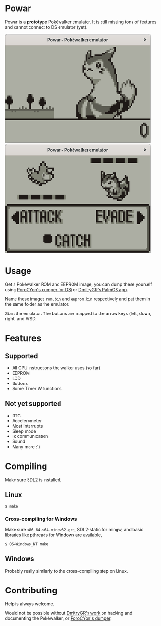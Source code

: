 # Powar
Powar is a **prototype** Pokéwalker emulator. It is still missing tons of features and cannot connect to DS emulator (yet).

![Pokéwalker home screen](/pics/home.png)
![Pokéwalker battle screen](/pics/battle.png)

# Usage
Get a Pokéwalker ROM and EEPROM image, you can dump these yourself using [PoroCYon's dumper for DSi](https://git.titandemo.org/PoroCYon/pokewalker-rom-dumper) or
[DmitryGR's PalmOS app](https://dmitry.gr/?r=05.Projects&proj=28.%20pokewalker#_TOC_377b8050cfd1e60865685a4ca39bc4c0).

Name these images `rom.bin` and `eeprom.bin` respectively and put them in the same folder as the emulator.

Start the emulator. The buttons are mapped to the arrow keys (left, down, right) and WSD.

# Features
## Supported
- All CPU instructions the walker uses (so far)
- EEPROM
- LCD
- Buttons
- Some Timer W functions


## Not yet supported
- RTC
- Accelerometer
- Most interrupts
- Sleep mode
- IR communication
- Sound
- Many more :')

# Compiling
Make sure SDL2 is installed.

## Linux

```
$ make
```

### Cross-compiling for Windows
Make sure `x86_64-w64-mingw32-gcc`, SDL2-static for mingw, and basic libraries like pthreads for Windows are available, 

```
$ OS=Windows_NT make
```

## Windows
Probably really similarly to the cross-compiling step on Linux.

# Contributing
Help is always welcome.

Would not be possible without [DmitryGR's work](https://dmitry.gr/?r=05.Projects&proj=28.%20pokewalker) on hacking and documenting the Pokéwalker, or [PoroCYon's dumper](https://git.titandemo.org/PoroCYon/pokewalker-rom-dumper).
